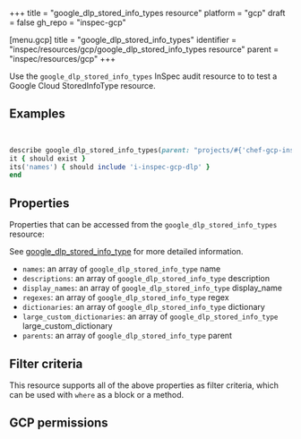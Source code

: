 +++
title = "google_dlp_stored_info_types resource"
platform = "gcp"
draft = false
gh_repo = "inspec-gcp"

[menu.gcp]
title = "google_dlp_stored_info_types"
identifier = "inspec/resources/gcp/google_dlp_stored_info_types resource"
parent = "inspec/resources/gcp"
+++

Use the `google_dlp_stored_info_types` InSpec audit resource to to test a Google Cloud StoredInfoType resource.

## Examples

```ruby


describe google_dlp_stored_info_types(parent: "projects/#{'chef-gcp-inspec'}/locations/#{'us-east-2'}") do
it { should exist }
its('names') { should include 'i-inspec-gcp-dlp' }
end

```

## Properties

Properties that can be accessed from the `google_dlp_stored_info_types` resource:

See [google_dlp_stored_info_type](google_dlp_stored_info_type) for more detailed information.

  * `names`: an array of `google_dlp_stored_info_type` name
  * `descriptions`: an array of `google_dlp_stored_info_type` description
  * `display_names`: an array of `google_dlp_stored_info_type` display_name
  * `regexes`: an array of `google_dlp_stored_info_type` regex
  * `dictionaries`: an array of `google_dlp_stored_info_type` dictionary
  * `large_custom_dictionaries`: an array of `google_dlp_stored_info_type` large_custom_dictionary
  * `parents`: an array of `google_dlp_stored_info_type` parent

## Filter criteria

This resource supports all of the above properties as filter criteria, which can be used
with `where` as a block or a method.

## GCP permissions
